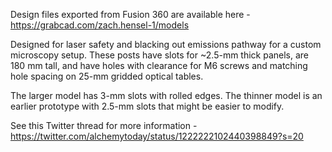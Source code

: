 Design files exported from Fusion 360 are available here - https://grabcad.com/zach.hensel-1/models

Designed for laser safety and blacking out emissions pathway for a custom microscopy setup. These posts have slots for ~2.5-mm thick panels, are 180 mm tall, and have holes with clearance for M6 screws and matching hole spacing on 25-mm gridded optical tables.

The larger model has 3-mm slots with rolled edges. The thinner model is an earlier prototype with 2.5-mm slots that might be easier to modify.

See this Twitter thread for more information - https://twitter.com/alchemytoday/status/1222222102440398849?s=20
